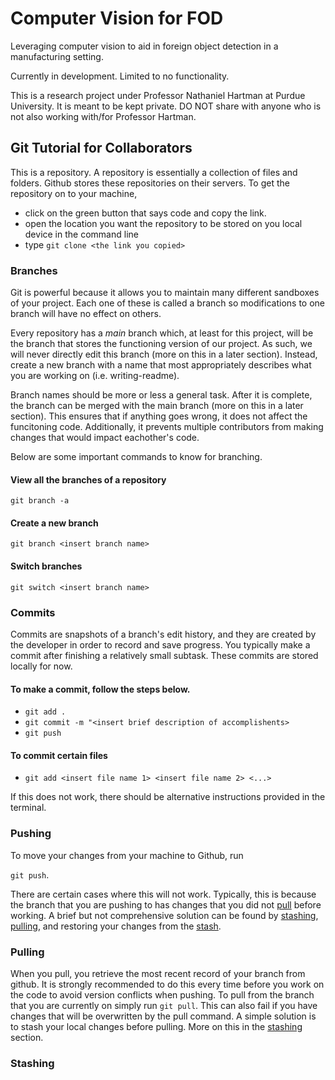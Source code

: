 # Computer Vision for FOD<br>

Leveraging computer vision to aid in foreign object detection in a manufacturing setting.<br>

Currently in development. Limited to no functionality.<br>

This is a research project under Professor Nathaniel Hartman at Purdue University. It is meant to be kept private. DO NOT share with anyone who is not also working with/for Professor Hartman.<br>

## Git Tutorial for Collaborators<br>

This is a repository. A repository is essentially a collection of files and folders. Github stores these repositories on their servers. To get the repository on to your machine, <br> 

- click on the green button that says code and copy the link.<br>
- open the location you want the repository to be stored on you local device in the command line<br>
- type `git clone <the link you copied>`<br>

### Branches<br>

Git is powerful because it allows you to maintain many different sandboxes of your project. Each one of these is called a branch so modifications to one branch will have no effect on others.<br>

Every repository has a *main* branch which, at least for this project, will be the branch that stores the functioning version of our project. As such, we will never directly edit this branch (more on this in a later section). Instead, create a new branch with a name that most appropriately describes what you are working on (i.e. writing-readme).<br>

Branch names should be more or less a general task. After it is complete, the branch can be merged with the main branch (more on this in a later section). This ensures that if anything goes wrong, it does not affect the funcitoning code. Additionally, it prevents multiple contributors from making changes that would impact eachother's code.<br>

Below are some important commands to know for branching. 

#### View all the branches of a repository<br>

`git branch -a`<br>

#### Create a new branch<br>

`git branch <insert branch name>`<br>

#### Switch branches<br>

`git switch <insert branch name>`<br>

### Commits<br>

Commits are snapshots of a branch's edit history, and they are created by the developer in order to record and save progress. You typically make a commit after finishing a relatively small subtask. These commits are stored locally for now.<br>

#### To make a commit, follow the steps below.<br>

- `git add .`<br>
- `git commit -m "<insert brief description of accomplishents>`<br>
- `git push`<br>

#### To commit certain files<br>

- `git add <insert file name 1> <insert file name 2> <...>`<br>

If this does not work, there should be alternative instructions provided in the terminal. 

### Pushing

To move your changes from your machine to Github, run<br>

`git push`.<br>

There are certain cases where this will not work. Typically, this is because the branch that you are pushing to has changes that you did not [pull](#pulling) before working. A brief but not comprehensive solution can be found by [stashing](#stashing), [pulling](#pulling), and restoring your changes from the [stash](#stashing).<br>

### Pulling <br>

When you pull, you retrieve the most recent record of your branch from github. It is strongly recommended to do this every time before you work on the code to avoid version conflicts when pushing. To pull from the branch that you are currently on simply run `git pull`. This can also fail if you have changes that will be overwritten by the pull command. A simple solution is to stash your local changes before pulling. More on this in the [stashing](stash) section. 

### Stashing <br>